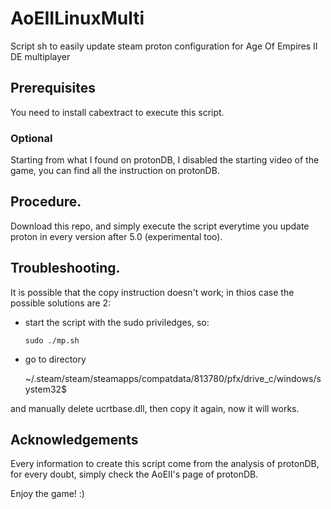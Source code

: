 # AoEIILinuxMulti
Script sh to easily update steam proton configuration for Age Of Empires II DE multiplayer


## Prerequisites
You need to install cabextract to execute this script.
### Optional
Starting from what I found on protonDB, I disabled the starting video of the game, you can find all the instruction on protonDB.

## Procedure.
Download this repo, and simply execute the script everytime you update proton in every version after 5.0 (experimental too).

## Troubleshooting.
It is possible that the copy instruction doesn't work; in thios case the possible solutions are 2:

- start the script with the sudo priviledges, so:

    `sudo ./mp.sh`

- go to directory 

    ~/.steam/steam/steamapps/compatdata/813780/pfx/drive_c/windows/system32$

and manually delete ucrtbase.dll, then copy it again, now it will works.

## Acknowledgements
Every information to create this script come from the analysis of protonDB, for every doubt, simply check the AoEII's page of protonDB.

Enjoy the game! :)
